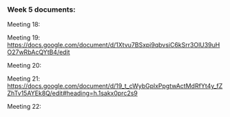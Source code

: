 ### Week 5 documents:

Meeting 18: 

Meeting 19: https://docs.google.com/document/d/1Xtvu7BSxpi9qbvsiC6kSrr3OlU39uHO27wRbAcQYtB4/edit

Meeting 20: 

Meeting 21: https://docs.google.com/document/d/19_t_cWybGplxPpgtwActMdRfYt4y_fZZhTv15AYEk8Q/edit#heading=h.1sakx0prc2s9

Meeting 22: 
